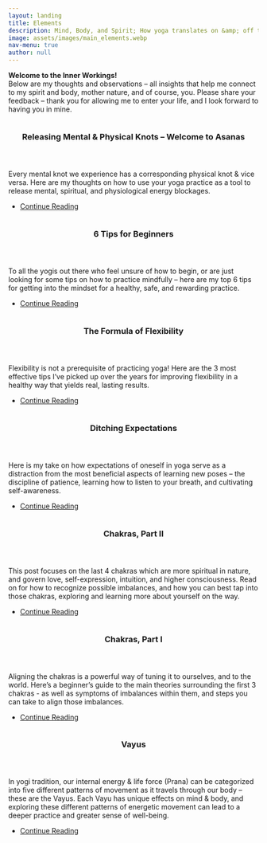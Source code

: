 ```yaml
---
layout: landing
title: Elements
description: Mind, Body, and Spirit; How yoga translates on &amp; off the mat
image: assets/images/main_elements.webp
nav-menu: true
author: null
---
```


<!-- Main -->
<div id="main" class="alt">

<!-- One -->
<section id="one">
	<div class="inner">
		<!-- <header class="major">
			<h2>Welcome to the Inner Workings</h2> 
		</header> -->
		<p><strong>Welcome to the Inner Workings!</strong><br>
		Below are my thoughts and observations – all insights that help me connect to my spirit and body, mother nature, and of course, you.  Please share your feedback – thank you for allowing me to enter your life, and I look forward to having you in mine.</p>
	</div>
</section>

<!-- Main -->
<div id="main" class="alt">

<!-- Two -->
<section id="two" class="spotlights2">
	<!-- Asanas -->
	<section>
		<a href="{% post_url 2022-12-24-asanas %}" class="image hover-img">
			<img src="{% link assets/images/asanas_2412_banner.webp %}" alt="" data-position="top center" />
		</a>
		<div class="content">
			<div class="inner">
				<header class="major">
					<h3>Releasing Mental & Physical Knots – Welcome to Asanas</h3>
				</header>
				<p>Every mental knot we experience has a corresponding physical knot & vice versa. Here are my thoughts on how to use your yoga practice as a tool to release mental, spiritual, and physiological energy blockages.</p>
				<ul class="actions">
					<li><a href="{% post_url 2022-12-24-asanas %}" class="button">Continue Reading</a></li>
				</ul>
			</div>
		</div>
	</section>
	<!-- Beginners -->
	<section>
		<a href="{% post_url 2021-04-28-beginners %}" class="image hover-img">
			<img src="{% link assets/images/beginners_2356_banner.webp %}" alt="" data-position="top center" />
		</a>
		<div class="content">
			<div class="inner">
				<header class="major">
					<h3>6 Tips for Beginners</h3>
				</header>
				<p>To all the yogis out there who feel unsure of how to begin, or are just looking for some tips on how to practice mindfully – here are my top 6 tips for getting into the mindset for a healthy, safe, and rewarding practice.</p>
				<ul class="actions">
					<li><a href="{% post_url 2021-04-28-beginners %}" class="button">Continue Reading</a></li>
				</ul>
			</div>
		</div>
	</section>
	<!-- Flexibility -->
	<section>
		<a href="{% post_url 2021-03-15-flexibility %}" class="image hover-img">
			<img src="{% link assets/images/portfolio_1156.webp %}" alt="" data-position="top center" />
		</a>
		<div class="content">
			<div class="inner">
				<header class="major">
					<h3>The Formula of Flexibility</h3>
				</header>
				<p>Flexibility is not a prerequisite of practicing yoga! Here are the 3 most effective tips I’ve picked up over the years for improving flexibility in a healthy way that yields real, lasting results.</p>
				<ul class="actions">
					<li><a href="{% post_url 2021-03-15-flexibility %}" class="button">Continue Reading</a></li>
				</ul>
			</div>
		</div>
	</section>
	<!-- Expectations -->
	<section>
		<a href="{% post_url 2021-02-20-expectations %}" class="image hover-img">
			<img src="{% link assets/images/expectations_1150_banner.webp %}" alt="" data-position="top center" />
		</a>
		<div class="content">
			<div class="inner">
				<header class="major">
					<h3>Ditching Expectations</h3>
				</header>
				<p>Here is my take on how expectations of oneself in yoga serve as a distraction from the most beneficial aspects of learning new poses –  the discipline of patience, learning how to listen to your breath, and cultivating self-awareness.</p>
				<ul class="actions">
					<li><a href="{% post_url 2021-02-20-expectations %}" class="button">Continue Reading</a></li>
				</ul>
			</div>
		</div>
	</section>
	<!-- Charkas, Part 2 -->
	<section>
		<a href="{% post_url 2021-02-13-chakras2 %}" class="image hover-img">
			<img src="{% link assets/images/chakras_anahata_6229.webp %}" alt="" data-position="top center" />
		</a>
		<div class="content">
			<div class="inner">
				<header class="major">
					<h3>Chakras, Part II</h3>
				</header>
				<p>This post focuses on the last 4 chakras which are more spiritual in nature, and govern love, self-expression, intuition, and higher consciousness. Read on for how to recognize possible imbalances, and how you can best tap into those chakras, exploring and learning more about yourself on the way.</p>
				<ul class="actions">
					<li><a href="{% post_url 2021-02-13-chakras2 %}" class="button">Continue Reading</a></li>
				</ul>
			</div>
		</div>
	</section>
	<!-- Charkas, Part 1 -->
	<section>
		<a href="{% post_url 2021-02-06-chakras1 %}" class="image hover-img">
			<img src="{% link assets/images/chakras_swadhis_6215.webp %}" alt="" data-position="top center" />
		</a>
		<div class="content">
			<div class="inner">
				<header class="major">
					<h3>Chakras, Part I</h3>
				</header>
				<p>Aligning the chakras is a powerful way of tuning it to ourselves, and to the world. Here’s a beginner’s guide to the main theories surrounding the first 3 chakras - as well as symptoms of imbalances within them, and steps you can take to align those imbalances.</p>
				<ul class="actions">
					<li><a href="{% post_url 2021-02-06-chakras1 %}" class="button">Continue Reading</a></li>
				</ul>
			</div>
		</div>
	</section>
	<!-- Vayus -->
	<section> 
		<a href="{% post_url 2021-01-30-vayus %}" class="image hover-img">
			<img src="{% link assets/images/vayus_udana_1119.webp %}" alt="" data-position="center center" />
		</a>
		<div class="content">
			<div class="inner">
				<header class="major">
					<h3>Vayus</h3>
				</header>
				<p>In yogi tradition, our internal energy & life force (Prana) can be categorized into five different patterns of movement as it travels through our body – these are the Vayus. Each Vayu has unique effects on mind & body, and exploring these different patterns of energetic movement can lead to a deeper practice and greater sense of well-being.</p>
				<ul class="actions">
					<li><a href="{% post_url 2021-01-30-vayus %}" class="button">Continue Reading</a></li>
				</ul>
			</div>
		</div>
	</section>
</section>